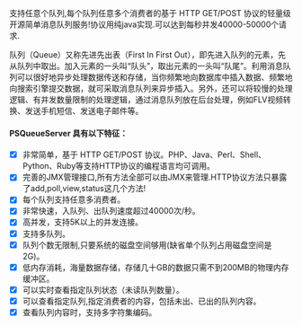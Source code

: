支持任意个队列,每个队列任意多个消费者的基于 HTTP GET/POST 协议的轻量级开源简单消息队列服务!协议用纯java实现.可以达到每秒并发40000-50000个请求.

队列（Queue）又称先进先出表（First In First Out），即先进入队列的元素，先从队列中取出。加入元素的一头叫“队头”，取出元素的一头叫“队尾”。利用消息队列可以很好地异步处理数据传送和存储，当你频繁地向数据库中插入数据、频繁地向搜索引擎提交数据，就可采取消息队列来异步插入。另外，还可以将较慢的处理逻辑、有并发数量限制的处理逻辑，通过消息队列放在后台处理，例如FLV视频转换、发送手机短信、发送电子邮件等。

#### PSQueueServer 具有以下特征：

+ [x] 非常简单，基于 HTTP GET/POST 协议。PHP、Java、Perl、Shell、Python、Ruby等支持HTTP协议的编程语言均可调用。
+ [x] 完善的JMX管理接口,所有方法全部可以由JMX来管理.HTTP协议方法只暴露了add,poll,view,status这几个方法!
+ [x] 每个队列支持任意多消费者。
+ [x] 非常快速，入队列、出队列速度超过40000次/秒。
+ [x] 高并发，支持5K以上的并发连接。
+ [x] 支持多队列。
+ [x] 队列个数无限制,只要系统的磁盘空间够用(缺省单个队列占用磁盘空间是2G)。
+ [x] 低内存消耗，海量数据存储，存储几十GB的数据只需不到200MB的物理内存缓冲区。
+ [x] 可以实时查看指定队列状态（未读队列数量）。
+ [x] 可以查看指定队列,指定消费者的内容，包括未出、已出的队列内容。
+ [x] 查看队列内容时，支持多字符集编码。
